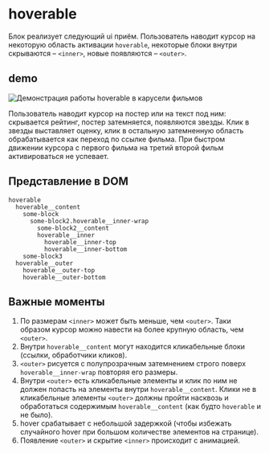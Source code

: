 # hoverable
Блок реализует следующий ui приём. Пользователь наводит курсор на некоторую область активации `hoverable`, некоторые блоки внутри скрываются – `<inner>`, новые появляются – `<outer>`.

## demo
![Демонстрация работы hoverable в карусели фильмов](https://jing.yandex-team.ru/files/sladex/hoverable.gif)

Пользователь наводит курсор на постер или на текст под ним: скрывается рейтинг, постер затемняется, появляются звезды. Клик в звезды выставляет оценку, клик в остальную затемненную область обрабатывается как переход по ссылке фильма. При быстром движении курсора с первого фильма на третий второй фильм активироваться не успевает.

## Представление в DOM
```
hoverable
  hoverable__content
    some-block
      some-block2.hoverable__inner-wrap
        some-block2__content
        hoverable__inner
          hoverable__inner-top
          hoverable__inner-bottom
    some-block3
  hoverable__outer
    hoverable__outer-top
    hoverable__outer-bottom
```

## Важные моменты
1. По размерам `<inner>` может быть меньше, чем `<outer>`. Таки образом курсор можно навести на более крупную область, чем `<outer>`.
1. Внутри `hoverable__content` могут находится кликабельные блоки (ссылки, обработчики кликов).
1. `<outer>` рисуется с полупрозрачным затемнением строго поверх `hoverable__inner-wrap` повторяя его размеры.
1. Внутри `<outer>` есть кликабельные элементы и клик по ним не должен попасть на элементы внутри `hoverable__content`. Клики не в кликабельные элементы `<outer>` должны пройти насквозь и обработаться содержимым `hoverable__content` (как будто `hoverable` и не было).
1. hover срабатывает с небольшой задержкой (чтобы избежать случайного hover при большом количестве элементов на странице).
1. Появление `<outer>` и скрытие `<inner>` происходит с анимацией.
